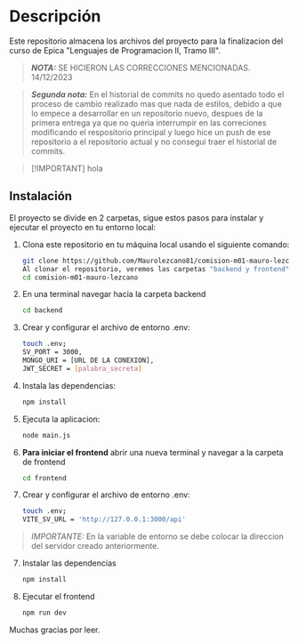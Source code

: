 # Descripción

Este repositorio almacena los archivos del proyecto para la finalizacion del curso de Epica "Lenguajes de Programacion II, Tramo III".

> **_NOTA:_**  SE HICIERON LAS CORRECCIONES MENCIONADAS. 14/12/2023

> **_Segunda nota:_** En el historial de commits no quedo asentado todo el proceso de cambio realizado mas que nada de estilos, debido a que lo empece a desarrollar en un repositorio nuevo, despues de la primera entrega ya que no queria interrumpir en las correciones modificando el respositorio principal y luego hice un push de ese repositorio a el repositorio actual y no consegui traer el historial de commits.

>[!IMPORTANT] hola

## Instalación

El proyecto se divide en 2 carpetas, sigue estos pasos para instalar y ejecutar el proyecto en tu entorno local:


1. Clona este repositorio en tu máquina local usando el siguiente comando:
   ```bash
   git clone https://github.com/Maurolezcano81/comision-m01-mauro-lezcano
   Al clonar el repositorio, veremos las carpetas "backend y frontend":
   cd comision-m01-mauro-lezcano
2. En una terminal navegar hacia la carpeta backend
    ```bash 
    cd backend
3. Crear y configurar el archivo de entorno .env:
    ```bash 
    touch .env;
    SV_PORT = 3000,
    MONGO_URI = [URL DE LA CONEXION],
    JWT_SECRET = [palabra_secreta]
4. Instala las dependencias:
    ```bash
    npm install
5. Ejecuta la aplicacion:
    ```bash
    node main.js
6. **Para iniciar el frontend** abrir una nueva terminal y navegar a la carpeta de frontend
    ```bash
    cd frontend
8. Crear y configurar el archivo de entorno .env:
    ```bash 
    touch .env;
    VITE_SV_URL = 'http://127.0.0.1:3000/api'

> _IMPORTANTE:_  En la variable de entorno se debe colocar la direccion del servidor creado anteriormente.
7. Instalar las dependencias
    ```bash
    npm install
8. Ejecutar el frontend
    ```bash
    npm run dev

Muchas gracias por leer.

